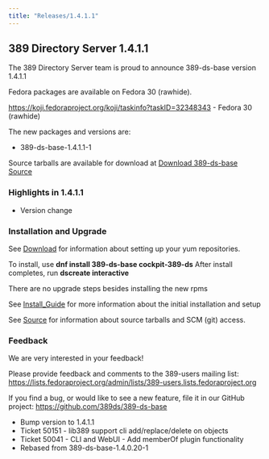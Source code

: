 ```yaml
---
title: "Releases/1.4.1.1"
---
```


389 Directory Server 1.4.1.1
-----------------------------

The 389 Directory Server team is proud to announce 389-ds-base version 1.4.1.1

Fedora packages are available on Fedora 30 (rawhide).

<https://koji.fedoraproject.org/koji/taskinfo?taskID=32348343>   - Fedora 30 (rawhide)

The new packages and versions are:

-   389-ds-base-1.4.1.1-1

Source tarballs are available for download at [Download 389-ds-base Source](https://releases.pagure.org/389-ds-base/389-ds-base-1.4.1.1.tar.bz2)

### Highlights in 1.4.1.1

- Version change

### Installation and Upgrade 
See [Download](../download.html) for information about setting up your yum repositories.

To install, use **dnf install 389-ds-base cockpit-389-ds**  After install completes, run **dscreate interactive**

There are no upgrade steps besides installing the new rpms 

See [Install\_Guide](../howto/howto-install-389.html) for more information about the initial installation and setup

See [Source](../development/source.html) for information about source tarballs and SCM (git) access.

### Feedback

We are very interested in your feedback!

Please provide feedback and comments to the 389-users mailing list: <https://lists.fedoraproject.org/admin/lists/389-users.lists.fedoraproject.org>

If you find a bug, or would like to see a new feature, file it in our GitHub project: <https://github.com/389ds/389-ds-base>

-  Bump version to 1.4.1.1
-  Ticket 50151 - lib389 support cli add/replace/delete on objects
-  Ticket 50041 - CLI and WebUI - Add memberOf plugin functionality
-  Rebased from 389-ds-base-1.4.0.20-1


